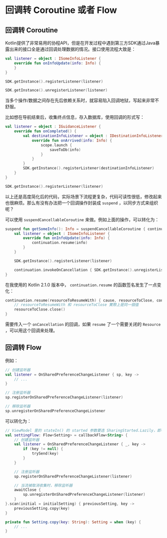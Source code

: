 # 回调转 Coroutine 或者 Flow

## 回调转 Coroutine

Kotlin提供了非常易用的协程API，但是在开发过程中遇到第三方SDK通过Java暴露出来的接口全是通过回调处理数据的情况。接口使用流程大致是：

```kotlin
val listener = object : ISomeInfoListener {
    override fun onInfoUpdate(info: Info) {
    }
}

SDK.getInstance().registerListener(listener)

SDK.getInstance().unregisterListener(listener)
```

当多个操作/数据之间存在先后依赖关系时，就容易陷入回调地狱，写起来非常不舒服。

比如想在导航结束后，收集终点信息，存入数据库，使用回调的形式写：

```kotlin
val listener = object : IGuidanceListener {
    override fun onCompleted() {
        val destinationInfoListener = object : IDestinationInfoListener {
            override fun onArrived(info: Info) {
                scope.launch {
                    saveToDb(info)
                }
            }
        }
        SDK.getInstance().registerListener(destinationInfoListener)
    }
}

SDK.getInstance().registerListener(listener)
```

以上还是高度简化后的代码，实际场景下流程更复杂，代码可读性很低，修改起来也很麻烦。那么有没有办法把一个回调操作封装成 `suspend` ，以同步方式来组织呢？

可以使用 `suspendCancellableCoroutine` 来做。例如上面的操作，可以转化为：

```kotlin
suspend fun getSomeInfo(): Info = suspendCancellableCoroutine { continuation ->
    val listener = object : ISomeInfoListener {
        override fun onInfoUpdate(info: Info) {
            continuation.resume(info)
        }
    }

    SDK.getInstance().registerListener(listener)

    continuation.invokeOnCancellation { SDK.getInstance().unregisterListener(listener) }
}
```

在我使用的 Kotlin 2.1.0 版本中， `continuation.resume` 的函数签名发生了一点变化：

```kotlin
continuation.resume(resourceToResumeWith) { cause, resourceToClose, context ->
    // resourceToResumeWith 和 resourceToClose 實際上是同一個值
    resourceToClose.close()
}
```

需要传入一个 `onCancellation` 的回调，如果 `resume` 了一个需要关闭的 `Resource` ，可以用这个回调来处理。

## 回调转 Flow

例如：

```kotlin
// 创建监听器
val listener = OnSharedPreferenceChangeListener { sp, key ->
    // ...
}

// 注册监听器
sp.registerOnSharedPreferenceChangeListener(listener)

// 移除监听器
sp.unregisterOnSharedPreferenceChangeListener
```

可以转化为：

```kotlin
// ViewModel 里的 stateIn() 的 started 参数要选 SharingStarted.Lazily，即不停止
val settingFlow: Flow<Setting> = callbackFlow<String> {
    // 创建监听器
    val listener = OnSharedPreferenceChangeListener { _, key ->
        if (key != null) {
            trySend(key)
        }
    }

    // 注册监听器
    sp.registerOnSharedPreferenceChangeListener(listener)

    // 当流被取消收集时，移除监听器
    awaitClose {
        sp.unregisterOnSharedPreferenceChangeListener(listener)
    }
}.scan(initial = initialSetting) { previousSetting, key ->
    previousSetting.copy(key)
}

private fun Setting.copy(key: String): Setting = when (key) {
    // ...
}
```
